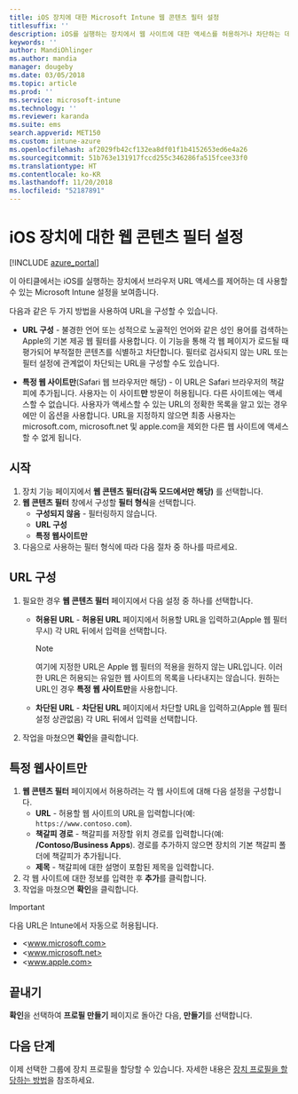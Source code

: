 ```yaml
---
title: iOS 장치에 대한 Microsoft Intune 웹 콘텐츠 필터 설정
titlesuffix: ''
description: iOS를 실행하는 장치에서 웹 사이트에 대한 액세스를 허용하거나 차단하는 데 사용할 수 있는 Microsoft Intune 설정을 알아봅니다.
keywords: ''
author: MandiOhlinger
ms.author: mandia
manager: dougeby
ms.date: 03/05/2018
ms.topic: article
ms.prod: ''
ms.service: microsoft-intune
ms.technology: ''
ms.reviewer: karanda
ms.suite: ems
search.appverid: MET150
ms.custom: intune-azure
ms.openlocfilehash: af2029fb42cf132ea8df01f1b4152653ed6e4a26
ms.sourcegitcommit: 51b763e131917fccd255c346286fa515fcee33f0
ms.translationtype: HT
ms.contentlocale: ko-KR
ms.lasthandoff: 11/20/2018
ms.locfileid: "52187891"
---
```

# <a name="web-content-filter-settings-for-ios-devices"></a>iOS 장치에 대한 웹 콘텐츠 필터 설정

[!INCLUDE [azure_portal](./includes/azure_portal.md)]

이 아티클에서는 iOS를 실행하는 장치에서 브라우저 URL 액세스를 제어하는 데 사용할 수 있는 Microsoft Intune 설정을 보여줍니다.

다음과 같은 두 가지 방법을 사용하여 URL을 구성할 수 있습니다.

- **URL 구성** - 불경한 언어 또는 성적으로 노골적인 언어와 같은 성인 용어를 검색하는 Apple의 기본 제공 웹 필터를 사용합니다. 이 기능을 통해 각 웹 페이지가 로드될 때 평가되어 부적절한 콘텐츠를 식별하고 차단합니다. 필터로 검사되지 않는 URL 또는 필터 설정에 관계없이 차단되는 URL을 구성할 수도 있습니다.

- **특정 웹 사이트만**(Safari 웹 브라우저만 해당) - 이 URL은 Safari 브라우저의 책갈피에 추가됩니다. 사용자는 이 사이트**만** 방문이 허용됩니다. 다른 사이트에는 액세스할 수 없습니다. 사용자가 액세스할 수 있는 URL의 정확한 목록을 알고 있는 경우에만 이 옵션을 사용합니다.
URL을 지정하지 않으면 최종 사용자는 microsoft.com, microsoft.net 및 apple.com을 제외한 다른 웹 사이트에 액세스할 수 없게 됩니다.

## <a name="get-started"></a>시작

1. 장치 기능 페이지에서 **웹 콘텐츠 필터(감독 모드에서만 해당)** 를 선택합니다.
2. **웹 콘텐츠 필터** 창에서 구성할 **필터 형식**을 선택합니다.
    - **구성되지 않음** - 필터링하지 않습니다.
    - **URL 구성**
    - **특정 웹사이트만**
3. 다음으로 사용하는 필터 형식에 따라 다음 절차 중 하나를 따르세요.


## <a name="configure-urls"></a>URL 구성

1. 필요한 경우 **웹 콘텐츠 필터** 페이지에서 다음 설정 중 하나를 선택합니다.
   - **허용된 URL** - **허용된 URL** 페이지에서 허용할 URL을 입력하고(Apple 웹 필터 무시) 각 URL 뒤에서 입력을 선택합니다.
     > [!NOTE]
     > 여기에 지정한 URL은 Apple 웹 필터의 적용을 원하지 않는 URL입니다. 이러한 URL은 허용되는 유일한 웹 사이트의 목록을 나타내지는 않습니다. 원하는 URL인 경우 **특정 웹 사이트만**을 사용합니다.

   - **차단된 URL** - **차단된 URL** 페이지에서 차단할 URL을 입력하고(Apple 웹 필터 설정 상관없음) 각 URL 뒤에서 입력을 선택합니다.
2. 작업을 마쳤으면 **확인**을 클릭합니다.


## <a name="specific-websites-only"></a>특정 웹사이트만

1. **웹 콘텐츠 필터** 페이지에서 허용하려는 각 웹 사이트에 대해 다음 설정을 구성합니다.
    - **URL** - 허용할 웹 사이트의 URL을 입력합니다(예: `https://www.contoso.com`).
    - **책갈피 경로** - 책갈피를 저장할 위치 경로를 입력합니다(예: **/Contoso/Business Apps**). 경로를 추가하지 않으면 장치의 기본 책갈피 폴더에 책갈피가 추가됩니다.
    - **제목** - 책갈피에 대한 설명이 포함된 제목을 입력합니다.
2. 각 웹 사이트에 대한 정보를 입력한 후 **추가**를 클릭합니다.
3. 작업을 마쳤으면 **확인**을 클릭합니다.

> [!IMPORTANT]
> 다음 URL은 Intune에서 자동으로 허용됩니다.
> - <www.microsoft.com>
> - <www.microsoft.net>
> - <www.apple.com>

## <a name="finish-up"></a>끝내기

**확인**을 선택하여 **프로필 만들기** 페이지로 돌아간 다음, **만들기**를 선택합니다.

## <a name="next-steps"></a>다음 단계

이제 선택한 그룹에 장치 프로필을 할당할 수 있습니다. 자세한 내용은 [장치 프로필을 할당하는 방법](device-profile-assign.md)을 참조하세요.
